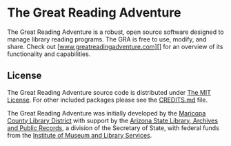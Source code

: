 ﻿# The Great Reading Adventure
The Great Reading Adventure is a robust, open source software designed to manage library reading
programs. The GRA is free to use, modify, and share. Check out [www.greatreadingadventure.com][]
for an overview of its functionality and capabilities.

## License

The Great Reading Adventure source code is distributed under [The MIT License][]. For other
included packages please see the [CREDITS.md][] file.

The Great Reading Adventure was initially developed by the [Maricopa County Library District][]
with support by the [Arizona State Library, Archives and Public Records][], a division of the
Secretary of State, with federal funds from the [Institute of Museum and Library Services][].

[www.greatreadingadventure.com]: http://www.greatreadingadventure.com/
[The MIT License]: http://opensource.org/licenses/MIT
[CREDITS.md]: https://github.com/MCLD/greatreadingadventure/blob/master/CREDITS.md
[Maricopa County Library District]: http://www.mcldaz.org/
[Arizona State Library, Archives and Public Records]: http://www.azlibrary.gov/
[Institute of Museum and Library Services]: http://www.imls.gov/